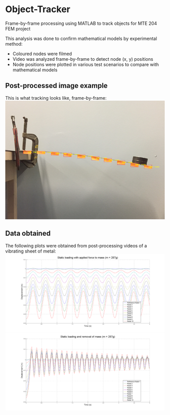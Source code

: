 # Object-Tracker
Frame-by-frame processing using MATLAB to track objects for MTE 204 FEM project

This analysis was done to confirm mathematical models by experimental method:
- Coloured nodes were filmed
- Video was analyzed frame-by-frame to detect node (x, y) positions
- Node positions were plotted in various test scenarios to compare with mathematical models

## Post-processed image example
This is what tracking looks like, frame-by-frame:
![post-image](https://raw.githubusercontent.com/mihai93/Object-Tracker/master/post1.png)

## Data obtained
The following plots were obtained from post-processing videos of a vibrating sheet of metal:
![post-image](https://raw.githubusercontent.com/mihai93/Object-Tracker/master/post3.png)
![post-image](https://raw.githubusercontent.com/mihai93/Object-Tracker/master/post4.png)
